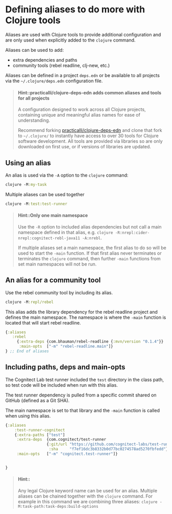 # Defining aliases to do more with Clojure tools
Aliases are used with Clojure tools to provide additional configuration and are only used when explicitly added to the `clojure` command.

Aliases can be used to add:
* extra dependencies and paths
* community tools (rebel readline, clj-new, etc.)

Aliases can be defined in a project `deps.edn` or be available to all projects via the `~/.clojure/deps.edn` configuration file.

> #### Hint::practicalli/clojure-deps-edn adds common aliases and tools for all projects
> A configuration designed to work across all Clojure projects, containing unique and meaningful alias names for ease of understanding.
>
> Recommend forking [practicalli/clojure-deps-edn](https://github.com/practicalli/clojure-deps-edn) and clone that fork to `~/.clojure/` to instantly have access to over 30 tools for Clojure software development. All tools are provided via libraries so are only downloaded on first use, or if versions of libraries are updated.


## Using an alias
An alias is used via the `-A` option to the `clojure` command:
```clojure
clojure -M:my-task
```
Multiple aliases can be used together
```clojure
clojure -M:test:test-runner
```

> #### Hint::Only one main namespace
> Use the `-R` option to included alias dependencies but not call a main namespace defined in that alias, e.g. `clojure -R:nrepl:cider-nrepl:cognitect-rebl-java11 -A:nrebl`.
>
> If multiple aliases set a main namespace, the first alias to do so will be used to start the `-main` function.  If that first alias never terminates or terminates the `clojure` command, then further `-main` functions from set main namespaces will not be run.


## An alias for a community tool
Use the rebel community tool by including its alias.
```clojure
clojure -M:repl/rebel
```

This alias adds the library dependency for the rebel readline project and defines the main namespace.  The namespace is where the `-main` function is located that will start rebel readline.

```clojure
{:aliases
   :rebel
     {:extra-deps {com.bhauman/rebel-readline {:mvn/version "0.1.4"}}
      :main-opts  ["-m" "rebel-readline.main"]}
} ;; End of aliases
```

## Including paths, deps and main-opts
The Cognitect Lab test runner included the `test` directory in the class path, so test code will be included when run with this alias.

The test runner dependency is pulled from a specific commit shared on GitHub (defined as a Git SHA).

The main namespace is set to that library and the `-main` function is called when using this alias.

```clojure
{:aliases
    :test-runner-cognitect
    {:extra-paths ["test"]
     :extra-deps  {com.cognitect/test-runner
                  {:git/url "https://github.com/cognitect-labs/test-runner.git"
                   :sha     "f7ef16dc3b8332b0d77bc0274578ad5270fbfedd"}}
     :main-opts   ["-m" "cognitect.test-runner"]}


}
```


> #### Hint::
> Any legal Clojure keyword name can be used for an alias.  Multiple aliases can be chained together with the `clojure` command.  For example in this command we are combining three aliases:
> `clojure -M:task-path:task-deps:build-options`


<!-- TODO content to add -->

<!--  ;;   resolve-deps aliases (-R) affect dependency resolution, options: -->
<!--   ;;     :extra-deps - specifies extra deps to add to :deps -->
<!--   ;;     :override-deps - specifies a coordinate to use instead of that in :deps -->
<!--   ;;     :default-deps - specifies a coordinate to use for a lib if one isn't found -->
<!--   ;;   make-classpath aliases (-C) affect the classpath generation, options: -->
<!--   ;;     :extra-paths - vector of additional paths to add to the classpath -->
<!--   ;;     :classpath-overrides - map of lib to path that overrides the result of resolving deps -->
